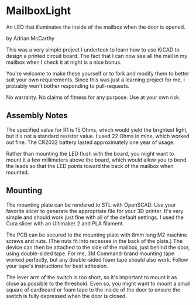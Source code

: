 # MailboxLight
An LED that illuminates the inside of the mailbox when the door is opened.

by Adrian McCarthy

This was a very simple project I undertook to learn how to use KiCAD to design a printed circuit board.  The fact that I can now see all the mail in my mailbox when I check it at night is a nice bonus.

You're welcome to make these yourself or to fork and modify them to better suit your own requirements.  Since this was just a learning project for me, I probably won't bother responding to pull-requests.

No warranty.  No claims of fitness for any purpose.  Use at your own risk.

## Assembly Notes

The specified value for R1 is 15 Ohms, which would yield the brightest light, but it's not a standard resistor value.  I used 22 Ohms in mine, which worked out fine.  The CR2032 battery lasted approximately one year of usage.

Rather than mounting the LED flush with the board, you might want to mount it a few millimeters above the board, which would allow you to bend the leads so that the LED points toward the back of the mailbox when mounted.

## Mounting

The mounting plate can be rendered to STL with OpenSCAD.  Use your favorite slicer to generate the appropriate file for your 3D printer.  It's very simple and should work just fine with all of the default settings.  I used the Cura slicer with an Ultimaker 2 and PLA filament.

The PCB can be secured to the mounting plate with 8mm long M2 machine screws and nuts.  (The nuts fit into recesses in the back of the plate.)  The device can then be attached to the side of the mailbox, just behind the door, using double-sided tape.  For me, 3M Command-brand mounting tape worked perfectly, but any double-sided foam tape should also work.  Follow your tape's instructions for best adhesion.

The lever arm of the switch is too short, so it's important to mount it as close as possible to the threshold.  Even so, you might want to mount a small square of cardboard or foam tape to the inside of the door to ensure the switch is fully depressed when the door is closed.
